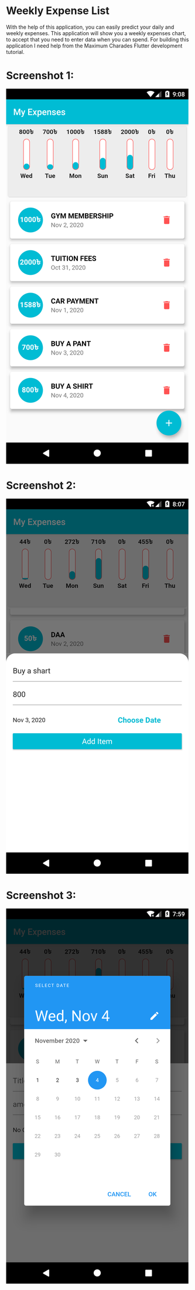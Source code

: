 # Weekly Expense List

With the help of this application, you can easily predict your daily and weekly expenses. This application will show you a weekly expenses chart, to accept that you need to enter data when you can spend. For building this application I need help from the Maximum Charades Flutter development tutorial.

# Screenshot 1: 

![first](https://github.com/hadiuzzaman524/Weekly-Expense-List/blob/main/Screenshot_1604502516.png)

# Screenshot 2: 

![second](https://github.com/hadiuzzaman524/Weekly-Expense-List/blob/main/Screenshot_1604498850.png)

# Screenshot 3: 

![third](https://github.com/hadiuzzaman524/Weekly-Expense-List/blob/main/Screenshot_1604498390.png)

 
